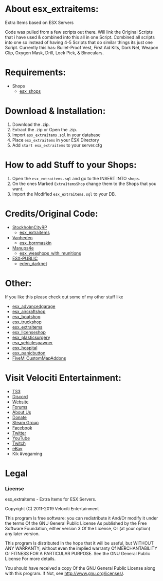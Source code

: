 # About esx_extraitems:
Extra Items based on ESX Servers

Code was pulled from a few scripts out there. Will link the Original Scripts that i have used & combined into this all in one Script. Combined all scripts into one so instead of having 4-5 Scripts that do similar things its just one Script.
Currently this has: Bullet-Proof Vest, First Aid Kits, Dark Net, Weapon Clip, Oxygen Mask, Drill, Lock Pick, & Binoculars.

# Requirements:
* Shops
  * [esx_shops](https://github.com/ESX-Org/esx_shops)

# Download & Installation:
1) Download the .zip.
2) Extract the .zip or Open the .zip.
3) Import `esx_extraitems.sql` in your database
4) Place `esx_extraitems` in your ESX Directory
5) Add `start esx_extraitems` to your server.cfg

# How to add Stuff to your Shops:
1) Open the `esx_extraitems.sql` and go to the INSERT INTO `shops`.
2) On the ones Marked `ExtraItemsShop` change them to the Shops that you want.
3) Import the Modified `esx_extraitems.sql` to your DB.

# Credits/Original Code:
* [StockholmCityRP](https://github.com/StockholmCityRP)
  * [esx_extraitems](https://github.com/StockholmCityRP/esx_extraitems)
* [Vanheden](https://github.com/Vanheden)
  * [esx_borrmaskin](https://github.com/Vanheden/esx_borrmaskin)
* [Manups4e](https://github.com/manups4e)
  * [esx_weashops_with_munitions](https://github.com/manups4e/esx_weashops_with_munitions)
* [ESX-PUBLIC](https://github.com/ESX-PUBLIC)
  * [eden_darknet](https://github.com/ESX-PUBLIC/eden_darknet)

# Other:
If you like this please check out some of my other stuff like
* [esx_advancedgarage](https://github.com/HumanTree92/esx_advancedgarage)
* [esx_aircraftshop](https://github.com/HumanTree92/esx_aircraftshop)
* [esx_boatshop](https://github.com/HumanTree92/esx_boatshop)
* [esx_truckshop](https://github.com/HumanTree92/esx_truckshop)
* [esx_extraitems](https://github.com/HumanTree92/esx_extraitems)
* [esx_licenseshop](https://github.com/HumanTree92/esx_licenseshop)
* [esx_plasticsurgery](https://github.com/HumanTree92/esx_plasticsurgery)
* [esx_vehiclespawner](https://github.com/HumanTree92/esx_vehiclespawner)
* [esx_hospital](https://github.com/HumanTree92/esx_hospital)
* [esx_panicbutton](https://github.com/HumanTree92/esx_panicbutton)
* [FiveM_CustomMapAddons](https://github.com/HumanTree92/FiveM_CustomMapAddons)

# Visit Velociti Entertainment:
* [TS3](http://www.velocitientertainment.com/ts3/)
* [Discord](https://discord.gg/azEY2kU)
* [Website](www.velocitientertainment.com/)
* [Forums](www.velocitientertainment.com/forum)
* [About Us](http://www.velocitientertainment.com/pc-gaming/)
* [Donate](http://www.velocitientertainment.com/donations/)
* [Steam Group](http://steamcommunity.com/groups/velocitientertainment)
* [Facebook](www.facebook.com/VelocitiEntertainment)
* [Twitter](www.twitter.com/VelocitiEnt)
* [YouTube](www.youtube.com/user/HumanTree92)
* [Twitch](www.twitch.tv/humantree92)
* [eBay](www.ebay.com/usr/humantree92)
* Kik #vegaming

# Legal
### License
esx_extraitems - Extra Items for ESX Servers.

Copyright (C) 2011-2019 Velociti Entertainment

This program Is free software: you can redistribute it And/Or modify it under the terms Of the GNU General Public License As published by the Free Software Foundation, either version 3 Of the License, Or (at your option) any later version.

This program Is distributed In the hope that it will be useful, but WITHOUT ANY WARRANTY; without even the implied warranty Of MERCHANTABILITY Or FITNESS FOR A PARTICULAR PURPOSE. See the GNU General Public License For more details.

You should have received a copy Of the GNU General Public License along with this program. If Not, see http://www.gnu.org/licenses/.
